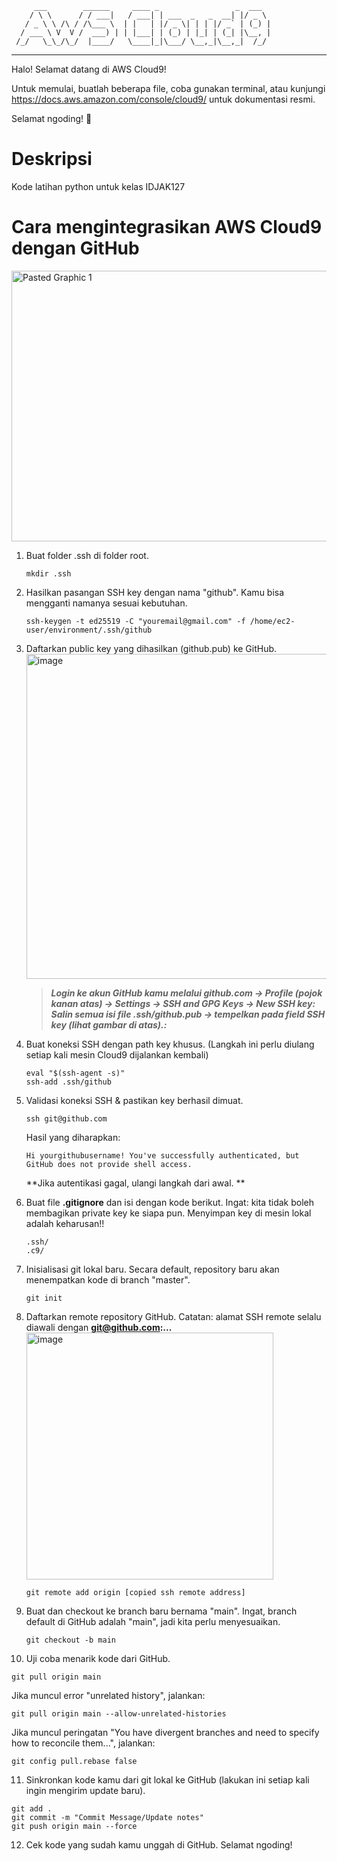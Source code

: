          ___        ______     ____ _                 _  ___  
        / \ \      / / ___|   / ___| | ___  _   _  __| |/ _ \ 
       / _ \ \ /\ / /\___ \  | |   | |/ _ \| | | |/ _` | (_) |
      / ___ \ V  V /  ___) | | |___| | (_) | |_| | (_| |\__, |
     /_/   \_\_/\_/  |____/   \____|_|\___/ \__,_|\__,_|  /_/ 
 ----------------------------------------------------------------- 


Halo! Selamat datang di AWS Cloud9!

Untuk memulai, buatlah beberapa file, coba gunakan terminal,
atau kunjungi https://docs.aws.amazon.com/console/cloud9/ untuk dokumentasi resmi.

Selamat ngoding! 🚀

# Deskripsi
Kode latihan python untuk kelas IDJAK127


# Cara mengintegrasikan AWS Cloud9 dengan GitHub

<img width="733" height="433" alt="Pasted Graphic 1" src="https://github.com/user-attachments/assets/2d5f90cd-3e3a-4ec0-8349-f13e1126be29" />

1. Buat folder .ssh di folder root.
   ```
   mkdir .ssh
   ```
   
2. Hasilkan pasangan SSH key dengan nama "github". Kamu bisa mengganti namanya sesuai kebutuhan.
   ```
   ssh-keygen -t ed25519 -C "youremail@gmail.com" -f /home/ec2-user/environment/.ssh/github
   ```

3. Daftarkan public key yang dihasilkan (github.pub) ke GitHub.
   <img width="946" height="520" alt="image" src="https://github.com/user-attachments/assets/51f623f6-a07f-4225-926f-8b28a2219da6" />

   > **_Login ke akun GitHub kamu melalui github.com -> Profile (pojok kanan atas) -> Settings -> SSH and GPG Keys -> New SSH key:_**
   > **_Salin semua isi file .ssh/github.pub -> tempelkan pada field SSH key (lihat gambar di atas).:_**

   
4. Buat koneksi SSH dengan path key khusus. (Langkah ini perlu diulang setiap kali mesin Cloud9 dijalankan kembali)
   ```
   eval "$(ssh-agent -s)"
   ssh-add .ssh/github
   ```

5. Validasi koneksi SSH & pastikan key berhasil dimuat.
   ```
   ssh git@github.com
   ```
   Hasil yang diharapkan:
   ```
   Hi yourgithubusername! You've successfully authenticated, but GitHub does not provide shell access.
   ```
   **Jika autentikasi gagal, ulangi langkah dari awal. **

6. Buat file **.gitignore** dan isi dengan kode berikut. Ingat: kita tidak boleh membagikan private key ke siapa pun. Menyimpan key di mesin lokal adalah keharusan!!
   ```
   .ssh/
   .c9/
   ```
   
7. Inisialisasi git lokal baru. Secara default, repository baru akan menempatkan kode di branch "master".
   ```
   git init
   ```

8. Daftarkan remote repository GitHub.
   Catatan: alamat SSH remote selalu diawali dengan **git@github.com:...**
   <img width="395" alt="image" src="https://github.com/user-attachments/assets/d8ce22ef-1030-4c42-b571-ceae79b89b1e" />
   ```
   git remote add origin [copied ssh remote address]
   ```


9. Buat dan checkout ke branch baru bernama "main". Ingat, branch default di GitHub adalah "main", jadi kita perlu menyesuaikan.
   ```
   git checkout -b main
   ```

10. Uji coba menarik kode dari GitHub.
   ```
   git pull origin main
   ```
   
   Jika muncul error "unrelated history", jalankan:
   ```
   git pull origin main --allow-unrelated-histories
   ```

   Jika muncul peringatan "You have divergent branches and need to specify how to reconcile them...", jalankan:
   ```
   git config pull.rebase false
   ```
   
11. Sinkronkan kode kamu dari git lokal ke GitHub (lakukan ini setiap kali ingin mengirim update baru).
   ```
   git add .
   git commit -m "Commit Message/Update notes"
   git push origin main --force
   ```

12. Cek kode yang sudah kamu unggah di GitHub. Selamat ngoding!


   
